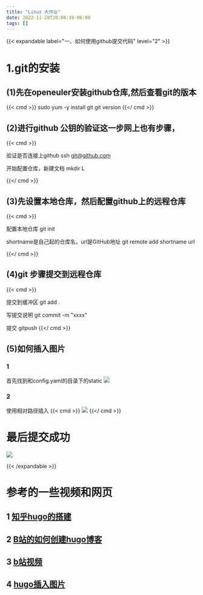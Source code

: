 ```yaml
---
title: "Linux 大作业"
date: 2022-11-28T20:04:19-06:00
tags: []
---
```

{{< expandable label="一、如何使用github提交代码" level="2" >}}

# 1.git的安装
## (1)先在openeuler安装github仓库,然后查看git的版本
{{< cmd >}}
sudo yum -y install git
git version
{{</ cmd >}}

## (2)进行github 公钥的验证这一步网上也有步骤，
{{< cmd >}}

验证是否连接上github
ssh git@github.com

开始配置仓库，新建文档
mkdir L

{{</ cmd >}}


## (3)先设置本地仓库，然后配置github上的远程仓库


{{< cmd >}}

配置本地仓库
git init

shortname是自己起的仓库名，url是GitHub地址
git remote add shortname url

{{</ cmd >}}

## (4)git 步骤提交到远程仓库


{{< cmd >}}

提交到缓冲区
git add .

写提交说明 
git commit -m "xxxx"

提交
gitpush
{{</ cmd >}}


## (5)如何插入图片
### 1
首先找到和config.yaml的目录下的static
![](/images/2.png)
### 2
使用相对路径插入
{{< cmd >}}
![](/images/xx.png)
{{</ cmd >}}


# 最后提交成功
![](/images/1.png)

{{< /expandable >}}





# 参考的一些视频和网页
## 1 [知乎hugo的搭建](https://zhuanlan.zhihu.com/p/494616883)
## 2 [B站的如何创建hugo博客](https://www.bilibili.com/read/cv19113170/)
## 3 [b站视频](https://www.bilibili.com/video/BV1m4411c7ia?p=1&vd_source=e7eeda787d49396f294bb619db9b3d3c)
## 4 [hugo插入图片](https://blog.csdn.net/qq_38340601/article/details/108900666)

